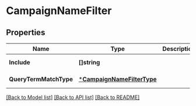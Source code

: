# CampaignNameFilter

## Properties
Name | Type | Description | Notes
------------ | ------------- | ------------- | -------------
**Include** | **[]string** |  | [default to null]
**QueryTermMatchType** | [***CampaignNameFilterType**](CampaignNameFilterType.md) |  | [default to null]

[[Back to Model list]](../README.md#documentation-for-models) [[Back to API list]](../README.md#documentation-for-api-endpoints) [[Back to README]](../README.md)

